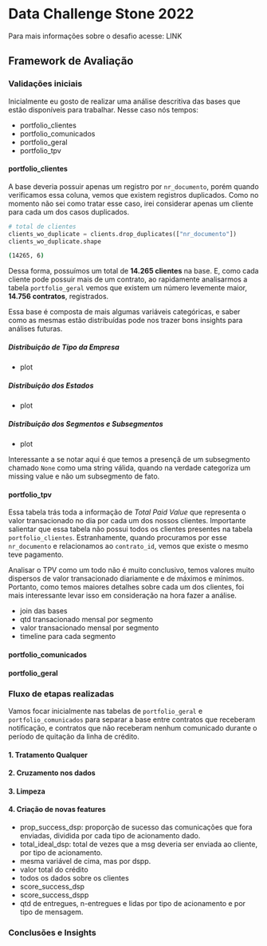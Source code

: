 # Data Challenge Stone 2022

Para mais informações sobre o desafio acesse: LINK

## Framework de Avaliação

### Validações iniciais

Inicialmente eu gosto de realizar uma análise descritiva das bases que estão disponíveis para trabalhar. Nesse caso nós tempos:

- portfolio_clientes
- portfolio_comunicados
- portfolio_geral
- portfolio_tpv

#### portfolio_clientes

A base deveria possuir apenas um registro por `nr_documento`, porém quando verificamos essa coluna, vemos que existem registros duplicados. Como no momento não sei como tratar esse caso, irei considerar apenas um cliente para cada um dos casos duplicados.

```python
# total de clientes
clients_wo_duplicate = clients.drop_duplicates(["nr_documento"])
clients_wo_duplicate.shape
```

```bash
(14265, 6)
```

Dessa forma, possuímos um total de **14.265 clientes** na base. E, como cada cliente pode possuir mais de um contrato, ao rapidamente analisarmos a tabela `portfolio_geral` vemos que existem um número levemente maior, **14.756 contratos**, registrados.

Essa base é composta de mais algumas variáveis categóricas, e saber como as mesmas estão distribuídas pode nos trazer bons insights para análises futuras.

##### Distribuição de Tipo da Empresa

- plot

##### Distribuição dos Estados

- plot

##### Distribuição dos Segmentos e Subsegmentos

- plot

Interessante a se notar aqui é que temos a presençã de um subsegmento chamado `None` como uma string válida, quando na verdade categoriza um missing value e não um subsegmento de fato.

#### portfolio_tpv

Essa tabela trás toda a informação de _Total Paid Value_ que representa o valor transacionado no dia por cada um dos nossos clientes. Importante salientar que essa tabela não possui todos os clientes presentes na tabela `portfolio_clientes`. Estranhamente, quando procuramos por esse `nr_documento` e relacionamos ao `contrato_id`, vemos que existe o mesmo teve pagamento.

Analisar o TPV como um todo não é muito conclusivo, temos valores muito dispersos de valor transacionado diariamente e de máximos e mínimos. Portanto, como temos maiores detalhes sobre cada um dos clientes, foi mais interessante levar isso em consideração na hora fazer a análise.

- join das bases
- qtd transacionado mensal por segmento
- valor transacionado mensal por segmento
- timeline para cada segmento

#### portfolio_comunicados

#### portfolio_geral

### Fluxo de etapas realizadas

Vamos focar inicialmente nas tabelas de `portfolio_geral` e `portfolio_comunicados` para separar a base entre contratos que receberam notificação, e contratos que não receberam nenhum comunicado durante o período de quitação da linha de crédito.

#### 1. Tratamento Qualquer

#### 2. Cruzamento nos dados

#### 3. Limpeza

#### 4. Criação de novas features

- prop_success_dsp: proporção de sucesso das comunicações que fora enviadas, dividida por cada tipo de acionamento dado.
- total_ideal_dsp: total de vezes que a msg deveria ser enviada ao cliente, por tipo de acionamento.
- mesma variável de cima, mas por dspp.
- valor total do crédito
- todos os dados sobre os clientes
- score_success_dsp
- score_success_dspp
- qtd de entregues, n-entregues e lidas por tipo de acionamento e por tipo de mensagem.

### Conclusões e Insights
